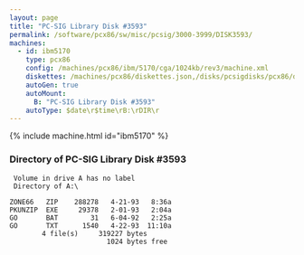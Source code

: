 ```yaml
---
layout: page
title: "PC-SIG Library Disk #3593"
permalink: /software/pcx86/sw/misc/pcsig/3000-3999/DISK3593/
machines:
  - id: ibm5170
    type: pcx86
    config: /machines/pcx86/ibm/5170/cga/1024kb/rev3/machine.xml
    diskettes: /machines/pcx86/diskettes.json,/disks/pcsigdisks/pcx86/diskettes.json
    autoGen: true
    autoMount:
      B: "PC-SIG Library Disk #3593"
    autoType: $date\r$time\rB:\rDIR\r
---
```


{% include machine.html id="ibm5170" %}

### Directory of PC-SIG Library Disk #3593

     Volume in drive A has no label
     Directory of A:\

    ZONE66   ZIP    288278   4-21-93   8:36a
    PKUNZIP  EXE     29378   2-01-93   2:04a
    GO       BAT        31   6-04-92   2:25a
    GO       TXT      1540   4-22-93  11:10a
            4 file(s)     319227 bytes
                            1024 bytes free
